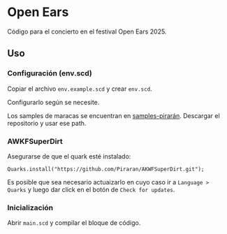# Open Ears

Código para el concierto en el festival Open Ears 2025.

## Uso

### Configuración (env.scd)

Copiar el archivo `env.example.scd` y crear `env.scd`.

Configurarlo según se necesite.

Los samples de maracas se encuentran en [samples-pirarán](https://github.com/Piraran/samples-piraran). Descargar el repositorio y usar ese path. 

### AWKFSuperDirt

Asegurarse de que el quark esté instalado:

```supercollider
Quarks.install("https://github.com/Piraran/AKWFSuperDirt.git");
```

Es posible que sea necesario actuaizarlo en cuyo caso ir a `Language > Quarks` y luego dar click en el botón de `Check for updates`.


### Inicialización

Abrir `main.scd` y compilar el bloque de código. 
